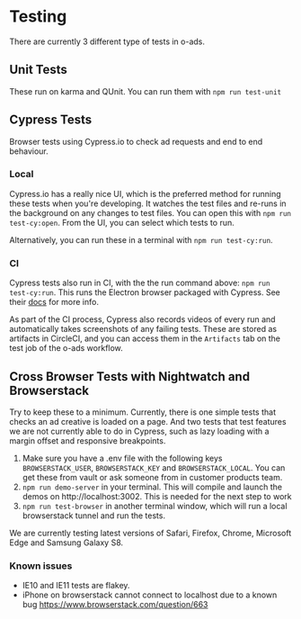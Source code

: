 # Testing

There are currently 3 different type of tests in o-ads.

## Unit Tests

These run on karma and QUnit. You can run them with `npm run test-unit`

## Cypress Tests

Browser tests using Cypress.io to check ad requests and end to end behaviour.

### Local

Cypress.io has a really nice UI, which is the preferred method for running these tests when you're developing. It watches the test files and re-runs in the background on any changes to test files. You can open this with `npm run test-cy:open`. From the UI, you can select which tests to run.

Alternatively, you can run these in a terminal with `npm run test-cy:run`.

### CI

Cypress tests also run in CI, with the the run command above: `npm run test-cy:run`. This runs the Electron browser packaged with Cypress. See their [docs](https://docs.cypress.io/guides/guides/command-line.html) for more info.

As part of the CI process, Cypress also records videos of every run and automatically takes screenshots of any failing tests. These are stored as artifacts in CircleCI, and you can access them in the `Artifacts` tab on the test job of the o-ads workflow.

## Cross Browser Tests with Nightwatch and Browserstack

Try to keep these to a minimum. Currently, there is one simple tests that checks an ad creative is loaded on a page. And two tests that test features we are not currently able to do in Cypress, such as lazy loading with a margin offset and responsive breakpoints.

1. Make sure you have a .env file with the following keys `BROWSERSTACK_USER`, `BROWSERSTACK_KEY` and `BROWSERSTACK_LOCAL`. You can get these from vault or ask someone from in customer products team.
2. `npm run demo-server` in your terminal. This will compile and launch the demos on http://localhost:3002. This is needed for the next step to work
3. `npm run test-browser` in another terminal window, which will run a local browserstack tunnel and run the tests.

We are currently testing latest versions of Safari, Firefox, Chrome, Microsoft Edge and Samsung Galaxy S8.

### Known issues

- IE10 and IE11 tests are flakey.
- iPhone on browserstack cannot connect to localhost due to a known bug https://www.browserstack.com/question/663

